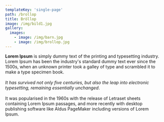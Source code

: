 ```yaml
---
templateKey: 'single-page'
path: /brollop
title: Bröllop
image: /img/bild1.jpg
gallery:
  images:
    - image: /img/barn.jpg
    - image: /img/brollop.jpg
---
```

**Lorem Ipsum** is simply dummy text of the printing and typesetting industry. Lorem Ipsum has been the industry's standard dummy text ever since the 1500s, when an unknown printer took a galley of type and scrambled it to make a type specimen book.\
\
*It has survived not only five centuries, but also the leap into electronic typesetting, remaining essentially unchanged*.\
\
It was popularised in the 1960s with the release of Letraset sheets containing Lorem Ipsum passages, and more recently with desktop publishing software like Aldus PageMaker including versions of Lorem Ipsum.